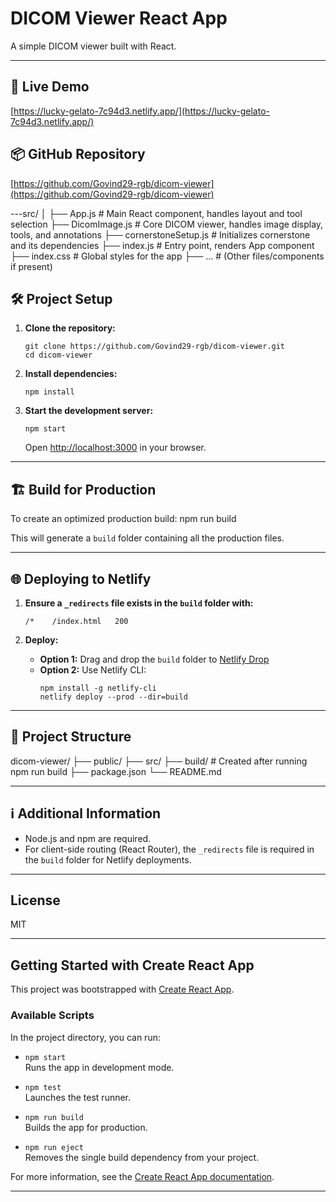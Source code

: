 # DICOM Viewer React App

A simple DICOM viewer built with React.

---

## 🚀 Live Demo

[https://lucky-gelato-7c94d3.netlify.app/](https://lucky-gelato-7c94d3.netlify.app/)

## 📦 GitHub Repository

[https://github.com/Govind29-rgb/dicom-viewer](https://github.com/Govind29-rgb/dicom-viewer)

---src/
│
├── App.js                # Main React component, handles layout and tool selection
├── DicomImage.js         # Core DICOM viewer, handles image display, tools, and annotations
├── cornerstoneSetup.js   # Initializes cornerstone and its dependencies
├── index.js              # Entry point, renders App component
├── index.css             # Global styles for the app
├── ...                   # (Other files/components if present)



## 🛠️ Project Setup

1. **Clone the repository:**
    ```
    git clone https://github.com/Govind29-rgb/dicom-viewer.git
    cd dicom-viewer
    ```

2. **Install dependencies:**
    ```
    npm install
    ```

3. **Start the development server:**
    ```
    npm start
    ```
    Open [http://localhost:3000](http://localhost:3000) in your browser.

---

## 🏗️ Build for Production

To create an optimized production build:
npm run build

This will generate a `build` folder containing all the production files.

---

## 🌐 Deploying to Netlify

1. **Ensure a `_redirects` file exists in the `build` folder with:**
    ```
    /*    /index.html   200
    ```

2. **Deploy:**
    - **Option 1:** Drag and drop the `build` folder to [Netlify Drop](https://app.netlify.com/drop)
    - **Option 2:** Use Netlify CLI:
        ```
        npm install -g netlify-cli
        netlify deploy --prod --dir=build
        ```

---

## 📁 Project Structure

dicom-viewer/
├── public/
├── src/
├── build/ # Created after running npm run build
├── package.json
└── README.md

---

## ℹ️ Additional Information

- Node.js and npm are required.
- For client-side routing (React Router), the `_redirects` file is required in the `build` folder for Netlify deployments.

---

## License

MIT

---

## Getting Started with Create React App

This project was bootstrapped with [Create React App](https://github.com/facebook/create-react-app).

### Available Scripts

In the project directory, you can run:

- `npm start`  
  Runs the app in development mode.

- `npm test`  
  Launches the test runner.

- `npm run build`  
  Builds the app for production.

- `npm run eject`  
  Removes the single build dependency from your project.

For more information, see the [Create React App documentation](https://facebook.github.io/create-react-app/docs/getting-started).

---



